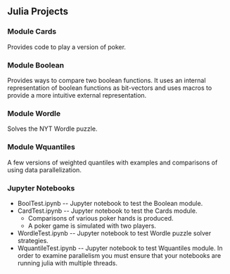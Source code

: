 ## Julia Projects

### Module Cards
Provides code to play a version of poker.

### Module Boolean
Provides ways to compare two boolean functions.
It uses an internal representation of boolean functions as bit-vectors and 
uses macros to provide a more intuitive external representation.

### Module Wordle
Solves the NYT Wordle puzzle.

### Module Wquantiles
A few versions of weighted quantiles with examples and comparisons 
of using data parallelization.

### Jupyter Notebooks

- BoolTest.ipynb      -- Jupyter notebook to test the Boolean module.
- CardTest.ipynb      -- Jupyter notebook to test the Cards module.
  - Comparisons of various poker hands is produced.
  - A poker game is simulated with two players.
- WordleTest.ipynb    -- Jupyter notebook to test Wordle puzzle solver strategies.
- WquantileTest.ipynb -- Jupyter notebook to test Wquantiles module.
                         In order to examine parallelism you must ensure
                         that your notebooks are running julia with multiple threads.


